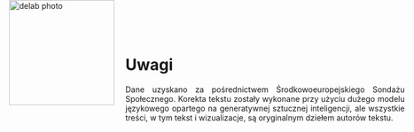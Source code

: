 <div style="position: absolute; top: 0; left: 1.3em; width: 190px; height: 190px; overflow: hidden;">
    <img src="/genai_site/assets/logo2.png" alt="delab photo" style="width: 100%; height: 100%; object-fit: contain; display: block;">
</div>

<h1 style="margin-top: 50px;"> Uwagi</h1>

<div style="text-align: justify; margin-bottom: 20px;">
Dane uzyskano za pośrednictwem Środkowoeuropejskiego Sondażu Społecznego. Korekta tekstu zostały wykonane przy użyciu dużego modelu językowego opartego na generatywnej sztucznej inteligencji, ale wszystkie  treści, w tym tekst i wizualizacje, są oryginalnym dziełem autorów tekstu.
</div>
